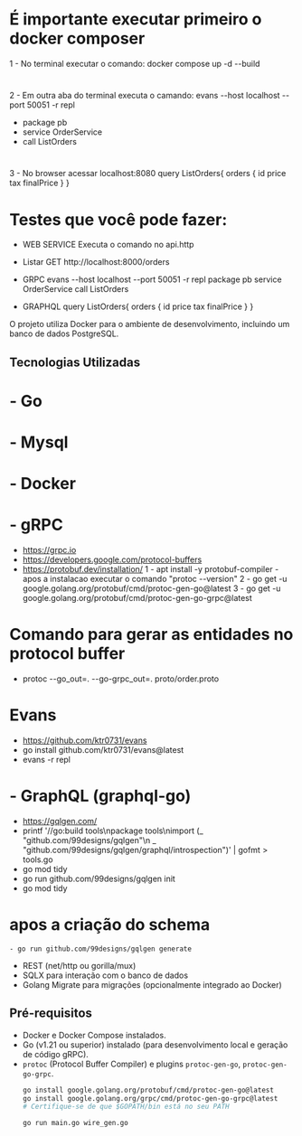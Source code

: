 # É importante executar primeiro o docker composer

1 - No terminal executar o comando: docker compose up -d --build
#
2 - Em outra aba do terminal executa o camando: evans --host localhost --port 50051 -r repl
  - package pb
  - service OrderService
  - call ListOrders
#
3 - No browser acessar localhost:8080
    query ListOrders{
      orders {
        id
        price
        tax
        finalPrice
      }
    }

# Testes que você pode fazer:
- WEB SERVICE
  Executa o comando no api.http
- Listar
  GET http://localhost:8000/orders

- GRPC
  evans --host localhost --port 50051 -r repl
  package pb
  service OrderService
  call ListOrders

- GRAPHQL
  query ListOrders{
    orders {
      id
      price
      tax
      finalPrice
    }
  }

O projeto utiliza Docker para o ambiente de desenvolvimento, incluindo um banco de dados PostgreSQL.

## Tecnologias Utilizadas

# - Go
# - Mysql
# - Docker
# - gRPC 
  - https://grpc.io
  - https://developers.google.com/protocol-buffers
  - https://protobuf.dev/installation/
  1 - apt install -y protobuf-compiler - apos a instalacao executar o comando "protoc --version"
  2 - go get -u google.golang.org/protobuf/cmd/protoc-gen-go@latest
  3 - go get -u google.golang.org/protobuf/cmd/protoc-gen-go-grpc@latest

  # Comando para gerar as entidades no protocol buffer
  - protoc --go_out=. --go-grpc_out=. proto/order.proto

  # Evans
  - https://github.com/ktr0731/evans
  - go install github.com/ktr0731/evans@latest
  - evans -r repl

# - GraphQL (graphql-go) 
  - https://gqlgen.com/
  - printf '//go:build tools\npackage tools\nimport (_ "github.com/99designs/gqlgen"\n _ "github.com/99designs/gqlgen/graphql/introspection")' | gofmt > tools.go
  - go mod tidy
  - go run github.com/99designs/gqlgen init
  - go mod tidy
  # apos a criação do schema
    - go run github.com/99designs/gqlgen generate

- REST (net/http ou gorilla/mux)
- SQLX para interação com o banco de dados
- Golang Migrate para migrações (opcionalmente integrado ao Docker)

## Pré-requisitos

- Docker e Docker Compose instalados.
- Go (v1.21 ou superior) instalado (para desenvolvimento local e geração de código gRPC).
- `protoc` (Protocol Buffer Compiler) e plugins `protoc-gen-go`, `protoc-gen-go-grpc`.
  ```bash
  go install google.golang.org/protobuf/cmd/protoc-gen-go@latest
  go install google.golang.org/grpc/cmd/protoc-gen-go-grpc@latest
  # Certifique-se de que $GOPATH/bin está no seu PATH

  go run main.go wire_gen.go